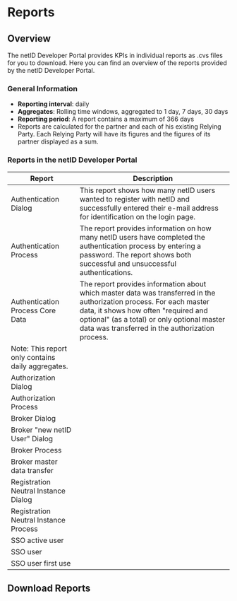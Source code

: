 # Reports

## Overview

The netID Developer Portal provides KPIs in individual reports as .cvs files for you to download. Here you can find an overview of the reports provided by the netID Developer Portal.

### General Information

- **Reporting interval**: daily
- **Aggregates**: Rolling time windows, aggregated to 1 day, 7 days, 30 days
- **Reporting period**: A report contains a maximum of 366 days
- Reports are calculated for the partner and each of his existing Relying Party. Each Relying Party will have its figures and the figures of its partner displayed as a sum.

### Reports in the netID Developer Portal

| Report |Description|
|---|---|
| Authentication Dialog | This report shows how many netID users wanted to register with netID and successfully entered their e-mail address for identification on the login page. |
| Authentication Process | The report provides information on how many netID users have completed the authentication process by entering a password. The report shows both successful and unsuccessful authentications. |
| Authentication Process Core Data | The report provides information about which master data was transferred in the authorization process. For each master data, it shows how often "required and optional" (as a total) or only optional master data was transferred in the authorization process.
Note: This report only contains daily aggregates. |
| Authorization Dialog |  |
| Authorization Process |  |
| Broker Dialog |  |
| Broker "new netID User" Dialog |  |
| Broker Process |  |
| Broker master data transfer |  |
| Registration Neutral Instance Dialog |  |
| Registration Neutral Instance Process |  |
| SSO active user |  |
| SSO user |  |
| SSO user first use |  |


## Download Reports



